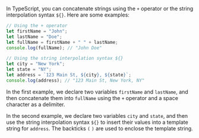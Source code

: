 In TypeScript, you can concatenate strings using the `+` operator or the string interpolation syntax `${}`. Here are some examples:

```typescript
// Using the + operator
let firstName = "John";
let lastName = "Doe";
let fullName = firstName + " " + lastName;
console.log(fullName); // "John Doe"

// Using the string interpolation syntax ${}
let city = "New York";
let state = "NY";
let address = `123 Main St, ${city}, ${state}`;
console.log(address); // "123 Main St, New York, NY"
```

In the first example, we declare two variables `firstName` and `lastName`, and then concatenate them into `fullName` using the `+` operator and a space character as a delimiter.

In the second example, we declare two variables `city` and `state`, and then use the string interpolation syntax `${}` to insert their values into a template string for `address`. The backticks `(` `)` are used to enclose the template string.